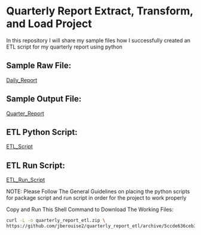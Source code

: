 # Quarterly Report Extract, Transform, and Load Project
In this repository I will share my sample files how I successfully created an ETL script for my quarterly report using python

## Sample Raw File:
[Daily_Report](https://github.com/jberouise2/quarterly_report_etl/blob/6a57695993066ddff4a4a4a43f1c1ebdb13fce83/PPE%26DWE_SOUTH_DR_2024.xlsx) 

## Sample Output File:
[Quarter_Report](https://github.com/jberouise2/quarterly_report_etl/blob/6a57695993066ddff4a4a4a43f1c1ebdb13fce83/4th%20QUARTER%20ACCOMPLISHMENT%20REPORT%202024.xlsx)

## ETL Python Script:
[ETL_Script](https://github.com/jberouise2/quarterly_report_etl/blob/5ccde636ceb374193bc28d2d352608d44092a124/git_project/my_package/extract_quarter_raw.py)

## ETL Run Script:
[ETL_Run_Script](https://github.com/jberouise2/quarterly_report_etl/blob/5ccde636ceb374193bc28d2d352608d44092a124/git_project/run_extract_quarter_report.py)  

NOTE: Please Follow The General Guidelines on placing the python scripts for package script and run script in order for the project to work properly  

Copy and Run This Shell Command to Download The Working Files:
```bash
curl -L -o quarterly_report_etl.zip \
https://github.com/jberouise2/quarterly_report_etl/archive/5ccde636ceb374193bc28d2d352608d44092a124.zip
